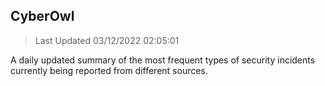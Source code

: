 ## CyberOwl 
> Last Updated 03/12/2022 02:05:01 


A daily updated summary of the most frequent types of security incidents currently being reported from different sources.

